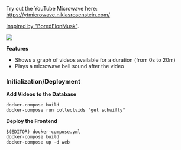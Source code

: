 
Try out the YouTube Microwave here: https://ytmicrowave.niklasrosenstein.com/

[Inspired by "BoredElonMusk"](https://twitter.com/BoredElonMusk/status/539467221740040192).

<img align="center" src="https://i.imgur.com/nBXaFsC.png">

__Features__

* Shows a graph of videos available for a duration (from 0s to 20m)
* Plays a microwave bell sound after the video

### Initialization/Deployment

__Add Videos to the Database__

    docker-compose build
    docker-compose run collectvids "get schwifty"

__Deploy the Frontend__

    $(EDITOR) docker-compose.yml
    docker-compose build
    docker-compose up -d web

